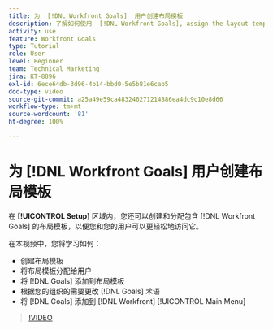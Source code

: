 ```yaml
---
title: 为  [!DNL Workfront Goals]  用户创建布局模板
description: 了解如何使用  [!DNL Workfront Goals], assign the layout template to users, and change [!DNL Goals]  术语创建适合您的组织的布局模板。
activity: use
feature: Workfront Goals
type: Tutorial
role: User
level: Beginner
team: Technical Marketing
jira: KT-8896
exl-id: 6ece64db-3d96-4b14-bbd0-5e5b81e6cab5
doc-type: video
source-git-commit: a25a49e59ca483246271214886ea4dc9c10e8d66
workflow-type: tm+mt
source-wordcount: '81'
ht-degree: 100%

---
```


# 为 [!DNL Workfront Goals] 用户创建布局模板

在 **[!UICONTROL Setup]** 区域内，您还可以创建和分配包含 [!DNL Workfront Goals] 的布局模板，以便您和您的用户可以更轻松地访问它。

在本视频中，您将学习如何：

* 创建布局模板
* 将布局模板分配给用户
* 将 [!DNL Goals] 添加到布局模板
* 根据您的组织的需要更改 [!DNL Goals] 术语
* 将 [!DNL Goals] 添加到 [!DNL Workfront] [!UICONTROL Main Menu]

>[!VIDEO](https://video.tv.adobe.com/v/335190/?quality=12&learn=on)

<!--
Learn more graphic
-->
